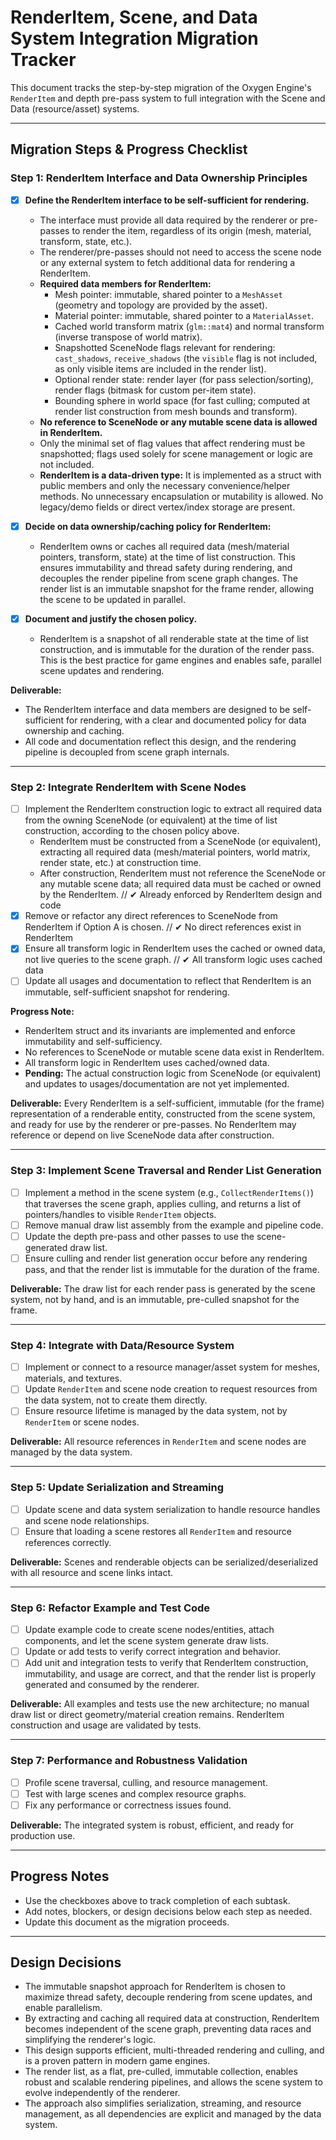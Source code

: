 # RenderItem, Scene, and Data System Integration Migration Tracker

This document tracks the step-by-step migration of the Oxygen Engine's
`RenderItem` and depth pre-pass system to full integration with the Scene and
Data (resource/asset) systems.

---

## Migration Steps & Progress Checklist

### **Step 1: RenderItem Interface and Data Ownership Principles**

- [x] **Define the RenderItem interface to be self-sufficient for rendering.**
  - The interface must provide all data required by the renderer or pre-passes
    to render the item, regardless of its origin (mesh, material, transform,
    state, etc.).
  - The renderer/pre-passes should not need to access the scene node or any
    external system to fetch additional data for rendering a RenderItem.
  - **Required data members for RenderItem:**
    - Mesh pointer: immutable, shared pointer to a `MeshAsset` (geometry and
      topology are provided by the asset).
    - Material pointer: immutable, shared pointer to a `MaterialAsset`.
    - Cached world transform matrix (`glm::mat4`) and normal transform (inverse
      transpose of world matrix).
    - Snapshotted SceneNode flags relevant for rendering: `cast_shadows`,
      `receive_shadows` (the `visible` flag is not included, as only visible
      items are included in the render list).
    - Optional render state: render layer (for pass selection/sorting), render
      flags (bitmask for custom per-item state).
    - Bounding sphere in world space (for fast culling; computed at render list
      construction from mesh bounds and transform).
  - **No reference to SceneNode or any mutable scene data is allowed in
    RenderItem.**
  - Only the minimal set of flag values that affect rendering must be
    snapshotted; flags used solely for scene management or logic are not
    included.
  - **RenderItem is a data-driven type:** It is implemented as a struct with
    public members and only the necessary convenience/helper methods. No
    unnecessary encapsulation or mutability is allowed. No legacy/demo fields or
    direct vertex/index storage are present.

- [x] **Decide on data ownership/caching policy for RenderItem:**
  - RenderItem owns or caches all required data (mesh/material pointers,
    transform, state) at the time of list construction. This ensures
    immutability and thread safety during rendering, and decouples the render
    pipeline from scene graph changes. The render list is an immutable snapshot
    for the frame render, allowing the scene to be updated in parallel.

- [x] **Document and justify the chosen policy.**
  - RenderItem is a snapshot of all renderable state at the time of list
    construction, and is immutable for the duration of the render pass. This is
    the best practice for game engines and enables safe, parallel scene updates
    and rendering.

**Deliverable:**

- The RenderItem interface and data members are designed to be self-sufficient
  for rendering, with a clear and documented policy for data ownership and
  caching.
- All code and documentation reflect this design, and the rendering pipeline is
  decoupled from scene graph internals.

---

### **Step 2: Integrate RenderItem with Scene Nodes**

- [ ] Implement the RenderItem construction logic to extract all required data
  from the owning SceneNode (or equivalent) at the time of list construction,
  according to the chosen policy above.
  - RenderItem must be constructed from a SceneNode (or equivalent), extracting
    all required data (mesh/material pointers, world matrix, render state, etc.)
    at construction time.
  - After construction, RenderItem must not reference the SceneNode or any
    mutable scene data; all required data must be cached or owned by the
    RenderItem. // ✔ Already enforced by RenderItem design and code
- [x] Remove or refactor any direct references to SceneNode from RenderItem if
  Option A is chosen. // ✔ No direct references exist in RenderItem
- [x] Ensure all transform logic in RenderItem uses the cached or owned data,
  not live queries to the scene graph. // ✔ All transform logic uses cached data
- [ ] Update all usages and documentation to reflect that RenderItem is an
  immutable, self-sufficient snapshot for rendering.

**Progress Note:**

- RenderItem struct and its invariants are implemented and enforce immutability and self-sufficiency.
- No references to SceneNode or mutable scene data exist in RenderItem.
- All transform logic in RenderItem uses cached/owned data.
- **Pending:** The actual construction logic from SceneNode (or equivalent) and updates to usages/documentation are not yet implemented.

**Deliverable:** Every RenderItem is a self-sufficient, immutable (for the
frame) representation of a renderable entity, constructed from the scene system,
and ready for use by the renderer or pre-passes. No RenderItem may reference or
depend on live SceneNode data after construction.

---

### **Step 3: Implement Scene Traversal and Render List Generation**

- [ ] Implement a method in the scene system (e.g., `CollectRenderItems()`) that
  traverses the scene graph, applies culling, and returns a list of
  pointers/handles to visible `RenderItem` objects.
- [ ] Remove manual draw list assembly from the example and pipeline code.
- [ ] Update the depth pre-pass and other passes to use the scene-generated draw
  list.
- [ ] Ensure culling and render list generation occur before any rendering pass,
  and that the render list is immutable for the duration of the frame.

**Deliverable:**
The draw list for each render pass is generated by the scene system, not by
hand, and is an immutable, pre-culled snapshot for the frame.

---

### **Step 4: Integrate with Data/Resource System**

- [ ] Implement or connect to a resource manager/asset system for meshes,
  materials, and textures.
- [ ] Update `RenderItem` and scene node creation to request resources from the
  data system, not to create them directly.
- [ ] Ensure resource lifetime is managed by the data system, not by
  `RenderItem` or scene nodes.

**Deliverable:**
All resource references in `RenderItem` and scene nodes are managed by the data
system.

---

### **Step 5: Update Serialization and Streaming**

- [ ] Update scene and data system serialization to handle resource handles and
  scene node relationships.
- [ ] Ensure that loading a scene restores all `RenderItem` and resource
  references correctly.

**Deliverable:**
Scenes and renderable objects can be serialized/deserialized with all resource
and scene links intact.

---

### **Step 6: Refactor Example and Test Code**

- [ ] Update example code to create scene nodes/entities, attach components, and
  let the scene system generate draw lists.
- [ ] Update or add tests to verify correct integration and behavior.
- [ ] Add unit and integration tests to verify that RenderItem construction,
  immutability, and usage are correct, and that the render list is properly
  generated and consumed by the renderer.

**Deliverable:**
All examples and tests use the new architecture; no manual draw list or direct
geometry/material creation remains. RenderItem construction and usage are
validated by tests.

---

### **Step 7: Performance and Robustness Validation**

- [ ] Profile scene traversal, culling, and resource management.
- [ ] Test with large scenes and complex resource graphs.
- [ ] Fix any performance or correctness issues found.

**Deliverable:**
The integrated system is robust, efficient, and ready for production use.

---

## Progress Notes

- Use the checkboxes above to track completion of each subtask.
- Add notes, blockers, or design decisions below each step as needed.
- Update this document as the migration proceeds.

---

## Design Decisions

- The immutable snapshot approach for RenderItem is chosen to maximize thread
  safety, decouple rendering from scene updates, and enable parallelism.
- By extracting and caching all required data at construction, RenderItem
  becomes independent of the scene graph, preventing data races and simplifying
  the renderer's logic.
- This design supports efficient, multi-threaded rendering and culling, and is a
  proven pattern in modern game engines.
- The render list, as a flat, pre-culled, immutable collection, enables robust
  and scalable rendering pipelines, and allows the scene system to evolve
  independently of the renderer.
- The approach also simplifies serialization, streaming, and resource
  management, as all dependencies are explicit and managed by the data system.
